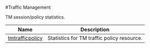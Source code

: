 #Traffic Management

TM session/policy statistics.


<table><thead><tr><th>Name</th><th>Description</th></tr></thead><tbody><tr><td><a href="../../../statistics/traffic-management/tmtrafficpolicy/tmtrafficpolicy">tmtrafficpolicy</a></td><td>Statistics for TM traffic policy resource.</td><tr></tbody></table>
